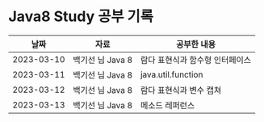 # Java8 Study 공부 기록

| 날짜         | 자료           | 공부한 내용             |
|------------|--------------|--------------------|
| 2023-03-10 | 백기선 님 Java 8 | 람다 표현식과 함수형 인터페이스  |
| 2023-03-11 | 백기선 님 Java 8 | java.util.function |
| 2023-03-12 | 백기선 님 Java 8 | 람다 표현식과 변수 캡쳐      |
| 2023-03-13 | 백기선 님 Java 8 | 메소드 레퍼런스           |